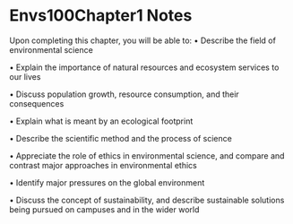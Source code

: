# Envs100Chapter1 Notes

Upon completing this chapter, you will be able to:
• Describe the field of environmental science

• Explain the importance of natural resources and ecosystem services to our lives

• Discuss population growth, resource consumption, and their consequences

• Explain what is meant by an ecological footprint

• Describe the scientific method and the process of science

• Appreciate the role of ethics in environmental science, and compare and contrast major approaches in environmental ethics

• Identify major pressures on the global environment

• Discuss the concept of sustainability, and describe sustainable solutions being pursued on campuses and in the wider world